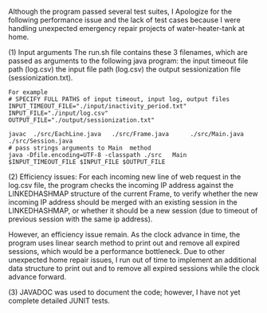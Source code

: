 Although the program passed several test suites, I Apologize for the following performance issue and the lack of test cases because I were handling unexpected emergency repair projects of water-heater-tank at home.

(1) Input arguments
 The run.sh file contains these 3 filenames, which are passed as arguments to the following java program:
	the input timeout file path (log.csv)
	the input file path (log.csv)
	the output sessionization file (sessionization.txt).

	For example 
	# SPECIFY FULL PATHS of input timeout, input log, output files
	INPUT_TIMEOUT_FILE="./input/inactivity_period.txt"
	INPUT_FILE="./input/log.csv" 
	OUTPUT_FILE="./output/sessionization.txt" 

	javac  ./src/EachLine.java   ./src/Frame.java      ./src/Main.java      ./src/Session.java
	# pass strings arguments to Main  method
	java -Dfile.encoding=UTF-8 -classpath ./src   Main	$INPUT_TIMEOUT_FILE	$INPUT_FILE	$OUTPUT_FILE

(2) Efficiency issues:
For each incoming new line of web request in the log.csv file, the program checks the incoming IP address against the LINKEDHASHMAP structure of the current Frame, to verify whether the new incoming IP address should be merged with an existing session in the LINKEDHASHMAP, or whether it should be a new session (due to timeout of previous session with the same ip address).

However, an efficiency issue remain. As the clock advance in time, the program uses linear search method to print out and remove all expired sessions, which would be a performance bottleneck. Due to other unexpected home repair issues, I run out of time to implement an  additional data structure  to print out and to remove all expired sessions while the clock advance forward.

(3) JAVADOC was used to document the code; however, I have not yet complete detailed JUNIT tests.
